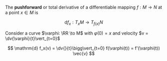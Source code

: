 The **pushforward** or total derivative of a differentiable mapping $f: M \to N$ at a point $x \in M$ is

$$
{\displaystyle \mathrm {d} {f }_{x}:T_{x}M\to T_{f (x)}N}
$$

Consider a curve $\varphi: \RR \to M$ with $\varphi(0)=x$ and velocity $v = \dv{\varphi}{t}\vert_{t=0}$

$$
\mathrm{d} f_x(v) = \dv{}{t}\bigg\vert_{t=0} f(\varphi(t)) = f'(\varphi(t)) \vec{v}
$$